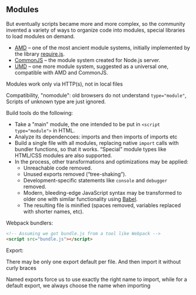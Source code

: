 ## Modules

But eventually scripts became more and more complex, so the community invented a variety of ways to organize code into modules, special libraries to load modules on demand.

- [AMD](https://en.wikipedia.org/wiki/Asynchronous_module_definition) – one of the most ancient module systems, initially implemented by the library [require.js](http://requirejs.org/).
- [CommonJS](http://wiki.commonjs.org/wiki/Modules/1.1) – the module system created for Node.js server.
- [UMD](https://github.com/umdjs/umd) – one more module system, suggested as a universal one, compatible with AMD and CommonJS.

Modules work only via HTTP(s), not in local files

Compatibility, "nomodule": old browsers do not understand `type="module"`, Scripts of unknown type are just ignored.

Build tools do the following:

* Take a "main" module, the one intended to be put in `<script type="module">` in HTML.
* Analyze its dependencoes: imports and then imports of imports etc
* Build a single file with all modules, replacing native `import` calls with bundler functions, so that it works. “Special” module types like HTML/CSS modules are also supported.
* In the process, other transformations and optimizations may be applied:
  * Unreachable code removed.
  * Unused exports removed (“tree-shaking”).
  * Development-specific statements like `console` and `debugger` removed.
  * Modern, bleeding-edge JavaScript syntax may be transformed to older one with similar functionality using [Babel](https://babeljs.io/).
  * The resulting file is minified (spaces removed, variables replaced with shorter names, etc).

Webpack bundlers: 

```html
<!-- Assuming we got bundle.js from a tool like Webpack --> 
<script src="bundle.js"></script>
```



Export:

There may be only one export default per file. And then import it without curly braces



Named exports force us to use exactly the right name to import, while for a default export, we always choose the name when importing

